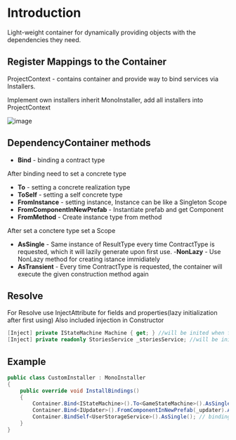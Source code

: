 # Introduction 

Light-weight container for dynamically providing objects with the dependencies they need.
## Register Mappings to the Container
ProjectContext - contains container and provide way to bind services via Installers. 

Implement own installers inherit MonoInstaller, add all installers into ProjectContext

![image](https://user-images.githubusercontent.com/17832838/192795725-710d4286-880a-4426-b611-2dcbfba51881.png)

## DependencyContainer methods
- <b>Bind<TContract></b> - binding a contract type

After binding need to set a concrete type
- <b>To<TConctere></b> - setting a concrete realization type
- <b>ToSelf<TConctere></b> - setting a self concrete type
- <b>FromInstance<TConctere></b> - setting instance, Instance can be like a Singleton Scope
- <b>FromComponentInNewPrefab<TConctereComponent></b> - Instantiate prefab and get Component
- <b>FromMethod<TConctereComponent></b> - Create instance type from method

After set a conctere type set a Scope
- <b>AsSingle</b> - Same instance of ResultType every time ContractType is requested, which it will lazily generate upon first use.
  -<b>NonLazy</b> - Use NonLazy method for creating istance immidiately
- <b>AsTransient</b> - Every time ContractType is requested, the container will execute the given construction method again

## Resolve
For Resolve use InjectAttribute for fields and properties(lazy initialization after first using)
Also included injection in Constructor
```csharp
[Inject] private IStateMachine Machine { get; } //will be inited when first use
[Inject] private readonly StoriesService _storiesService; //will be inited in constructor
```

## Example
```csharp
public class CustomInstaller : MonoInstaller
{
    public override void InstallBindings()
    {
        Container.Bind<IStateMachine>().To<GameStateMachine>().AsSingle(); // bind IState Machine to GameStateMachine realization as Single
        Container.Bind<IUpdater>().FromComponentInNewPrefab(_updater).AsSingle(); // binding IUpdate from prefab as Single
        Container.BindSelf<UserStorageService>().AsSingle(); // binding UserStorageService as Single
    }
}
```
